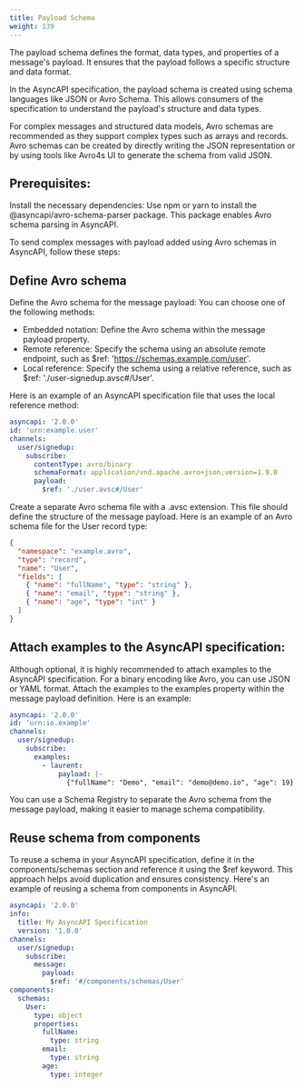 ```yaml
---
title: Payload Schema
weight: 139
---
```


The payload schema defines the format, data types, and properties of a message's payload. It ensures that the payload follows a specific structure and data format.

In the AsyncAPI specification, the payload schema is created using schema languages like JSON or Avro Schema. This allows consumers of the specification to understand the payload's structure and data types.

For complex messages and structured data models, Avro schemas are recommended as they support complex types such as arrays and records. Avro schemas can be created by directly writing the JSON representation or by using tools like Avro4s UI to generate the schema from valid JSON.

## Prerequisites:

Install the necessary dependencies:
Use npm or yarn to install the @asyncapi/avro-schema-parser package. This package enables Avro schema parsing in AsyncAPI.

To send complex messages with payload added using Avro schemas in AsyncAPI, follow these steps:

## Define Avro schema

Define the Avro schema for the message payload: You can choose one of the following methods:

- Embedded notation: Define the Avro schema within the message payload property.
- Remote reference: Specify the schema using an absolute remote endpoint, such as $ref: 'https://schemas.example.com/user'.
- Local reference: Specify the schema using a relative reference, such as $ref: './user-signedup.avsc#/User'.

Here is an example of an AsyncAPI specification file that uses the local reference method:

```yaml
asyncapi: '2.0.0'
id: 'urn:example.user'
channels:
  user/signedup:
    subscribe:
      contentType: avro/binary
      schemaFormat: application/vnd.apache.avro+json;version=1.9.0
      payload:
        $ref: './user.avsc#/User'
```

Create a separate Avro schema file with a .avsc extension. This file should define the structure of the message payload. Here is an example of an Avro schema file for the User record type:

```json
{
  "namespace": "example.avro",
  "type": "record",
  "name": "User",
  "fields": [
    { "name": "fullName", "type": "string" },
    { "name": "email", "type": "string" },
    { "name": "age", "type": "int" }
  ]
}
```

## Attach examples to the AsyncAPI specification:

Although optional, it is highly recommended to attach examples to the AsyncAPI specification. For a binary encoding like Avro, you can use JSON or YAML format. Attach the examples to the examples property within the message payload definition. Here is an example:

```yaml
asyncapi: '2.0.0'
id: 'urn:io.example'
channels:
  user/signedup:
    subscribe:
      examples:
        - laurent:
            payload: |-
              {"fullName": "Demo", "email": "demo@demo.io", "age": 19}
```

You can use a Schema Registry to separate the Avro schema from the message payload, making it easier to manage schema compatibility.

## Reuse schema from components

To reuse a schema in your AsyncAPI specification, define it in the components/schemas section and reference it using the $ref keyword. This approach helps avoid duplication and ensures consistency. Here's an example of reusing a schema from components in AsyncAPI.

```yaml
asyncapi: '2.0.0'
info:
  title: My AsyncAPI Specification
  version: '1.0.0'
channels:
  user/signedup:
    subscribe:
      message:
        payload:
          $ref: '#/components/schemas/User'
components:
  schemas:
    User:
      type: object
      properties:
        fullName:
          type: string
        email:
          type: string
        age:
          type: integer
```
